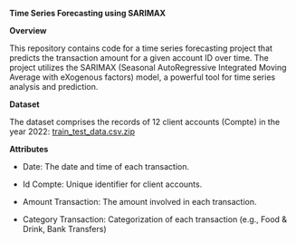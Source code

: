 **Time Series Forecasting using SARIMAX**

**Overview**

This repository contains code for a time series forecasting project that predicts the transaction amount for a given account ID over time. The project utilizes the SARIMAX (Seasonal AutoRegressive Integrated Moving Average with eXogenous factors) model, a powerful tool for time series analysis and prediction.

**Dataset**

The dataset comprises the records of 12 client accounts (Compte) in the year 2022:  [train_test_data.csv.zip](https://github.com/HindEL3/TransactionPrediction-SARIMAX/files/13649001/train_test_data.csv.zip)


**Attributes**

- Date: The date and time of each transaction.
  
- Id Compte: Unique identifier for client accounts.
  
- Amount Transaction: The amount involved in each transaction.
  
- Category Transaction: Categorization of each transaction (e.g., Food & Drink, Bank Transfers)
